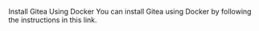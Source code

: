 Install Gitea Using Docker
You can install Gitea using Docker by following the instructions in this link.
